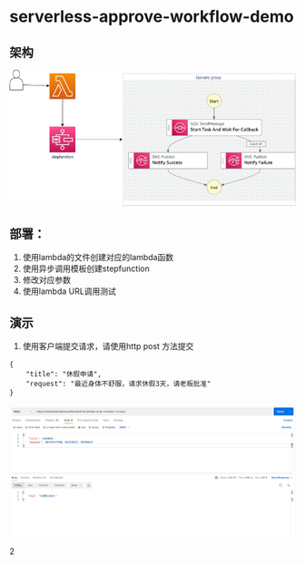 # serverless-approve-workflow-demo


## 架构
![使用stepfunction的批准工作流程](/assets/approve_workflow.drawio.png)

## 部署：
1. 使用lambda的文件创建对应的lambda函数
2. 使用异步调用模板创建stepfunction
3. 修改对应参数
4. 使用lambda URL调用测试

## 演示
1. 使用客户端提交请求，请使用http post 方法提交
```
{
    "title": "休假申请",
    "request": "最近身体不舒服，请求休假3天，请老板批准"
}
```
![提交申请](/assets/demo1.png)

2

